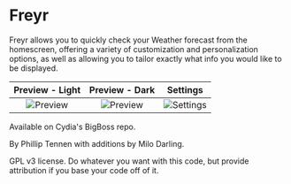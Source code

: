 Freyr
=================

Freyr allows you to quickly check your Weather forecast from the homescreen, offering a variety of customization and personalization options, as well as allowing you to tailor exactly what info you would like to be displayed.

Preview - Light            |  Preview - Dark           | Settings 
:-------------------------:|:-------------------------:|:---------------------------:
![Preview](/preview1.PNG)  | ![Preview](/preview2.PNG) |  ![Settings](/preview3.JPG)

Available on Cydia's BigBoss repo.

By Phillip Tennen with additions by Milo Darling.

GPL v3 license. Do whatever you want with this code, but provide attribution if you base your code off of it.
